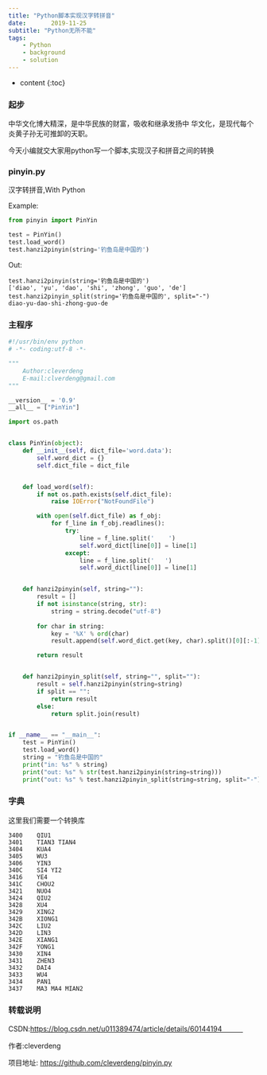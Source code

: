 ```yaml
---
title: "Python脚本实现汉字转拼音"
date:       2019-11-25
subtitle: "Python无所不能"
tags:
	- Python
	- background
	- solution
---
```






* content
{:toc}

### 起步
中华文化博大精深，是中华民族的财富，吸收和继承发扬中 华文化，是现代每个炎黄子孙无可推卸的天职。

今天小编就交大家用python写一个脚本,实现汉子和拼音之间的转换

### pinyin.py

汉字转拼音,With Python


Example:
```python
from pinyin import PinYin

test = PinYin()
test.load_word()
test.hanzi2pinyin(string='钓鱼岛是中国的')
```


Out:

    test.hanzi2pinyin(string='钓鱼岛是中国的')
    ['diao', 'yu', 'dao', 'shi', 'zhong', 'guo', 'de']    
    test.hanzi2pinyin_split(string='钓鱼岛是中国的', split="-")
    diao-yu-dao-shi-zhong-guo-de


### 主程序
```python
#!/usr/bin/env python
# -*- coding:utf-8 -*-

"""
    Author:cleverdeng
    E-mail:clverdeng@gmail.com
"""

__version__ = '0.9'
__all__ = ["PinYin"]

import os.path


class PinYin(object):
    def __init__(self, dict_file='word.data'):
        self.word_dict = {}
        self.dict_file = dict_file


    def load_word(self):
        if not os.path.exists(self.dict_file):
            raise IOError("NotFoundFile")

        with open(self.dict_file) as f_obj:
            for f_line in f_obj.readlines():
                try:
                    line = f_line.split('    ')
                    self.word_dict[line[0]] = line[1]
                except:
                    line = f_line.split('   ')
                    self.word_dict[line[0]] = line[1]


    def hanzi2pinyin(self, string=""):
        result = []
        if not isinstance(string, str):
            string = string.decode("utf-8")
        
        for char in string:
            key = '%X' % ord(char)
            result.append(self.word_dict.get(key, char).split()[0][:-1].lower())

        return result


    def hanzi2pinyin_split(self, string="", split=""):
        result = self.hanzi2pinyin(string=string)
        if split == "":
            return result
        else:
            return split.join(result)


if __name__ == "__main__":
    test = PinYin()
    test.load_word()
    string = "钓鱼岛是中国的"
    print("in: %s" % string)
    print("out: %s" % str(test.hanzi2pinyin(string=string)))
    print("out: %s" % test.hanzi2pinyin_split(string=string, split="-"))

```

### 字典
这里我们需要一个转换库
```shell script
3400    QIU1
3401    TIAN3 TIAN4
3404    KUA4
3405    WU3
3406    YIN3
340C    SI4 YI2
3416    YE4
341C    CHOU2
3421    NUO4
3424    QIU2
3428    XU4
3429    XING2
342B    XIONG1
342C    LIU2
342D    LIN3
342E    XIANG1
342F    YONG1
3430    XIN4
3431    ZHEN3
3432    DAI4
3433    WU4
3434    PAN1
3437    MA3 MA4 MIAN2
```
### 转载说明 
CSDN:https://blog.csdn.net/u011389474/article/details/60144194　　　

作者:cleverdeng

项目地址: https://github.com/cleverdeng/pinyin.py